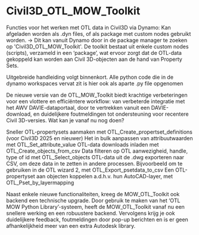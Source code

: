 # Civil3D_OTL_MOW_Toolkit

Functies voor het werken met OTL data in Civil3D via Dynamo: Kan afgeladen worden als .dyn files, 
of als package met custom nodes gebruikt worden. -> Dit kan vanuit Dynamo door in de package manager te zoeken op 'Civil3D_OTL_MOW_Toolkit'.
De toolkit bestaat uit enkele custom nodes (scripts), verzameld in een ‘package’, 
wat ervoor zorgt dat de OTL-data gekoppeld kan worden aan Civil 3D-objecten aan de hand van Property Sets.

Uitgebreide handleiding volgt binnenkort.
Alle python code die in de dynamo workspaces vervat zit is hier ook als aparte .py file opgenomen

De nieuwe versie van de OTL_MOW_Toolkit biedt krachtige verbeteringen voor een vlottere en efficiëntere workflow: van verbeterde integratie met het AWV DAVIE-dataportaal, door te vertrekken vanuit een DAVIE-download, en duidelijkere foutmeldingen tot ondersteuning voor recentere Civil 3D-versies. Wat kan je vanaf nu nog doen?

Sneller OTL-propertysets aanmaken met OTL_Create_propertset_definitions (voor Civil3D 2025 en nieuwer)
Het in bulk aanpassen van attribuutwaarden met OTL_Set_attribute_value
OTL-data downloads inladen met OTL_Create_objects_from_csv
Data filteren op OTL aanwezigheid, handle, type of id met OTL_Select_objects
OTL-data uit de .dwg exporteren naar CSV, om deze data in te zetten in andere processen. Bijvoorbeeld om te gebruiken in de OTL wizard 2, met OTL_Export_psetdata_to_csv
Een OTL-propertyset aan objecten koppelen a.d.h.v. hun AutoCAD-layer, met OTL_Pset_by_layermapping

Naast enkele nieuwe functionaliteiten, kreeg de MOW_OTL_Toolkit ook backend een technische upgrade. 
Door gebruik te maken van het ‘OTL MOW Python Library’-systeem, heeft de MOW_OTL_Toolkit vanaf nu een snellere werking en een robuustere backend.
Vervolgens krijg je ook duidelijkere feedback, foutmeldingen door pop-up berichten en is er geen afhankelijkheid meer van een extra Autodesk library.
